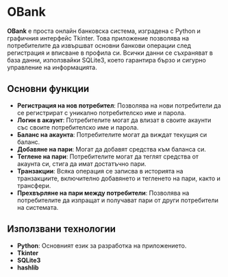 # OBank

**OBank** е проста онлайн банковска система, изградена с Python и графичния интерфейс Tkinter. Това приложение позволява на потребителите да извършват основни банкови операции след регистрация и вписване в профила си. Всички данни се съхраняват в база данни, използвайки SQLite3, което гарантира бързо и сигурно управление на информацията.

## Основни функции

- **Регистрация на нов потребител**: Позволява на нови потребители да се регистрират с уникално потребителско име и парола.
- **Логин в акаунт**: Потребителите могат да влизат в своите акаунти със своите потребителско име и парола.
- **Баланс на акаунта**: Потребителите могат да виждат текущия си баланс.
- **Добавяне на пари**: Могат да добавят средства към баланса си.
- **Теглене на пари**: Потребителите могат да теглят средства от акаунта си, стига да имат достатъчно пари.
- **Транзакции**: Всяка операция се записва в историята на транзакциите, включително добавянето и тегленето на пари, както и трансфери.
- **Прехвърляне на пари между потребители**: Позволява на потребителите да изпращат и получават пари от други потребители на системата.

## Използвани технологии

- **Python**: Основният език за разработка на приложението.
- **Tkinter**
- **SQLite3**
- **hashlib**

